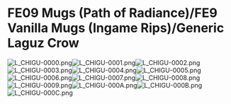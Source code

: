 # FE09 Mugs (Path of Radiance)/FE9 Vanilla Mugs (Ingame Rips)/Generic Laguz Crow

![L_CHIGU-0000.png](https://raw.githubusercontent.com/Klokinator/FE-Repo/main/Portrait%20Repository/FE09%20Mugs%20(Path%20of%20Radiance)/FE9%20Vanilla%20Mugs%20(Ingame%20Rips)/Generic%20Laguz%20Crow/L_CHIGU-0000.png "L_CHIGU-0000.png")![L_CHIGU-0001.png](https://raw.githubusercontent.com/Klokinator/FE-Repo/main/Portrait%20Repository/FE09%20Mugs%20(Path%20of%20Radiance)/FE9%20Vanilla%20Mugs%20(Ingame%20Rips)/Generic%20Laguz%20Crow/L_CHIGU-0001.png "L_CHIGU-0001.png")![L_CHIGU-0002.png](https://raw.githubusercontent.com/Klokinator/FE-Repo/main/Portrait%20Repository/FE09%20Mugs%20(Path%20of%20Radiance)/FE9%20Vanilla%20Mugs%20(Ingame%20Rips)/Generic%20Laguz%20Crow/L_CHIGU-0002.png "L_CHIGU-0002.png")![L_CHIGU-0003.png](https://raw.githubusercontent.com/Klokinator/FE-Repo/main/Portrait%20Repository/FE09%20Mugs%20(Path%20of%20Radiance)/FE9%20Vanilla%20Mugs%20(Ingame%20Rips)/Generic%20Laguz%20Crow/L_CHIGU-0003.png "L_CHIGU-0003.png")![L_CHIGU-0004.png](https://raw.githubusercontent.com/Klokinator/FE-Repo/main/Portrait%20Repository/FE09%20Mugs%20(Path%20of%20Radiance)/FE9%20Vanilla%20Mugs%20(Ingame%20Rips)/Generic%20Laguz%20Crow/L_CHIGU-0004.png "L_CHIGU-0004.png")![L_CHIGU-0005.png](https://raw.githubusercontent.com/Klokinator/FE-Repo/main/Portrait%20Repository/FE09%20Mugs%20(Path%20of%20Radiance)/FE9%20Vanilla%20Mugs%20(Ingame%20Rips)/Generic%20Laguz%20Crow/L_CHIGU-0005.png "L_CHIGU-0005.png")![L_CHIGU-0006.png](https://raw.githubusercontent.com/Klokinator/FE-Repo/main/Portrait%20Repository/FE09%20Mugs%20(Path%20of%20Radiance)/FE9%20Vanilla%20Mugs%20(Ingame%20Rips)/Generic%20Laguz%20Crow/L_CHIGU-0006.png "L_CHIGU-0006.png")![L_CHIGU-0007.png](https://raw.githubusercontent.com/Klokinator/FE-Repo/main/Portrait%20Repository/FE09%20Mugs%20(Path%20of%20Radiance)/FE9%20Vanilla%20Mugs%20(Ingame%20Rips)/Generic%20Laguz%20Crow/L_CHIGU-0007.png "L_CHIGU-0007.png")![L_CHIGU-0008.png](https://raw.githubusercontent.com/Klokinator/FE-Repo/main/Portrait%20Repository/FE09%20Mugs%20(Path%20of%20Radiance)/FE9%20Vanilla%20Mugs%20(Ingame%20Rips)/Generic%20Laguz%20Crow/L_CHIGU-0008.png "L_CHIGU-0008.png")![L_CHIGU-0009.png](https://raw.githubusercontent.com/Klokinator/FE-Repo/main/Portrait%20Repository/FE09%20Mugs%20(Path%20of%20Radiance)/FE9%20Vanilla%20Mugs%20(Ingame%20Rips)/Generic%20Laguz%20Crow/L_CHIGU-0009.png "L_CHIGU-0009.png")![L_CHIGU-000A.png](https://raw.githubusercontent.com/Klokinator/FE-Repo/main/Portrait%20Repository/FE09%20Mugs%20(Path%20of%20Radiance)/FE9%20Vanilla%20Mugs%20(Ingame%20Rips)/Generic%20Laguz%20Crow/L_CHIGU-000A.png "L_CHIGU-000A.png")![L_CHIGU-000B.png](https://raw.githubusercontent.com/Klokinator/FE-Repo/main/Portrait%20Repository/FE09%20Mugs%20(Path%20of%20Radiance)/FE9%20Vanilla%20Mugs%20(Ingame%20Rips)/Generic%20Laguz%20Crow/L_CHIGU-000B.png "L_CHIGU-000B.png")![L_CHIGU-000C.png](https://raw.githubusercontent.com/Klokinator/FE-Repo/main/Portrait%20Repository/FE09%20Mugs%20(Path%20of%20Radiance)/FE9%20Vanilla%20Mugs%20(Ingame%20Rips)/Generic%20Laguz%20Crow/L_CHIGU-000C.png "L_CHIGU-000C.png")